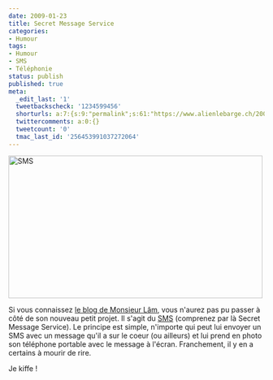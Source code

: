 ```yaml
---
date: 2009-01-23
title: Secret Message Service
categories:
- Humour
tags:
- Humour
- SMS
- Téléphonie
status: publish
published: true
meta:
  _edit_last: '1'
  tweetbackscheck: '1234599456'
  shorturls: a:7:{s:9:"permalink";s:61:"https://www.alienlebarge.ch/2009/01/23/secret-message-service/";s:7:"tinyurl";s:25:"https://tinyurl.com/amekyy";s:4:"isgd";s:17:"https://is.gd/irgN";s:5:"bitly";s:19:"https://bit.ly/16lBS";s:5:"snipr";s:22:"https://snipr.com/bbqoj";s:5:"snurl";s:22:"https://snurl.com/bbqoj";s:7:"snipurl";s:24:"https://snipurl.com/bbqoj";}
  twittercomments: a:0:{}
  tweetcount: '0'
  tmac_last_id: '256453991037272064'
---
```

<img class="alignnone size-full wp-image-999" title="SMS d'un téléphone portable avec comme texte Avec ma copine, on c'est mis en couple sur Facebook pour rire. Mais j'aimerais que ca soit vrai" src="https://dlgjp9x71cipk.cloudfront.net/2009/01/sms.png" alt="SMS" width="500" height="281" />

Si vous connaissez <a title="Le blog de Monsieur Lâm" href="https://www.monsieurlam.com/">le blog de Monsieur Lâm</a>, vous n'aurez pas pu passer à côté de son nouveau petit projet. Il s'agit du <a title="L'article Secret Message Service vol.9 sur le blog de Monsieur Lâm" href="https://www.monsieurlam.com/2009/01/21/secret-message-service-vol-9/">SMS</a> (comprenez par là Secret Message Service). Le principe est simple, n'importe qui peut lui envoyer un SMS avec un message qu'il a sur le coeur (ou ailleurs) et lui prend en photo son téléphone portable avec le message à l'écran. Franchement, il y en a certains à mourir de rire.

Je kiffe !
